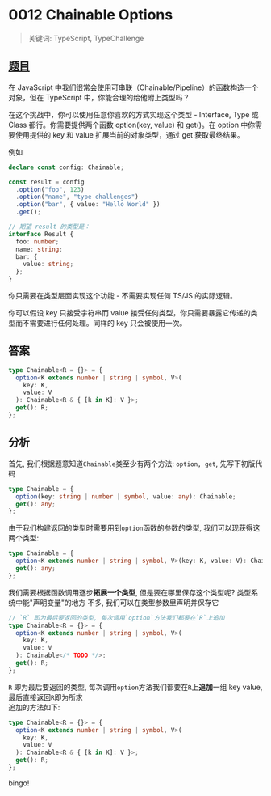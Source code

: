 # 0012 Chainable Options

> 关键词: TypeScript, TypeChallenge

## [题目](https://github.com/type-challenges/type-challenges/blob/master/questions/12-medium-chainable-options/README.zh-CN.md)

在 JavaScript 中我们很常会使用可串联（Chainable/Pipeline）的函数构造一个对象，但在 TypeScript 中，你能合理的给他附上类型吗？

在这个挑战中，你可以使用任意你喜欢的方式实现这个类型 - Interface, Type 或 Class 都行。你需要提供两个函数 option(key, value) 和 get()。在 option 中你需要使用提供的 key 和 value 扩展当前的对象类型，通过 get 获取最终结果。

例如

```ts
declare const config: Chainable;

const result = config
  .option("foo", 123)
  .option("name", "type-challenges")
  .option("bar", { value: "Hello World" })
  .get();

// 期望 result 的类型是：
interface Result {
  foo: number;
  name: string;
  bar: {
    value: string;
  };
}
```

你只需要在类型层面实现这个功能 - 不需要实现任何 TS/JS 的实际逻辑。

你可以假设 key 只接受字符串而 value 接受任何类型，你只需要暴露它传递的类型而不需要进行任何处理。同样的 key 只会被使用一次。

## 答案

```ts
type Chainable<R = {}> = {
  option<K extends number | string | symbol, V>(
    key: K,
    value: V
  ): Chainable<R & { [k in K]: V }>;
  get(): R;
};
```

## 分析

首先, 我们根据题意知道`Chainable`类至少有两个方法: `option, get`, 先写下初版代码

```ts
type Chainable = {
  option(key: string | number | symbol, value: any): Chainable;
  get(): any;
};
```

由于我们构建返回的类型时需要用到`option`函数的参数的类型, 我们可以现获得这两个类型:

```ts
type Chainable = {
  option<K extends number | string | symbol, V>(key: K, value: V): Chainable;
  get(): any;
};
```

我们需要根据函数调用逐步**拓展一个类型**, 但是要在哪里保存这个类型呢? 类型系统中能"声明变量"的地方
不多, 我们可以在类型参数里声明并保存它

```ts
// `R` 即为最后要返回的类型, 每次调用`option`方法我们都要在`R`上追加
type Chainable<R = {}> = {
  option<K extends number | string | symbol, V>(
    key: K,
    value: V
  ): Chainable</* TODO */>;
  get(): R;
};
```

`R` 即为最后要返回的类型, 每次调用`option`方法我们都要在`R`上**追加**一组 key value, 最后直接返回`R`即为所求  
追加的方法如下:

```ts
type Chainable<R = {}> = {
  option<K extends number | string | symbol, V>(
    key: K,
    value: V
  ): Chainable<R & { [k in K]: V }>;
  get(): R;
};
```

bingo!
